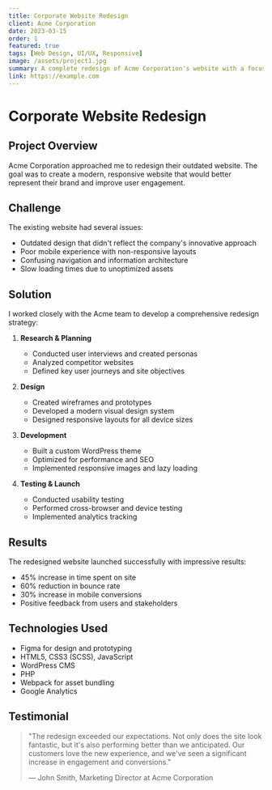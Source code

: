 ```yaml
---
title: Corporate Website Redesign
client: Acme Corporation
date: 2023-03-15
order: 1
featured: true
tags: [Web Design, UI/UX, Responsive]
image: /assets/project1.jpg
summary: A complete redesign of Acme Corporation's website with a focus on user experience and modern design principles.
link: https://example.com
---
```


# Corporate Website Redesign

## Project Overview

Acme Corporation approached me to redesign their outdated website. The goal was to create a modern, responsive website that would better represent their brand and improve user engagement.

## Challenge

The existing website had several issues:
- Outdated design that didn't reflect the company's innovative approach
- Poor mobile experience with non-responsive layouts
- Confusing navigation and information architecture
- Slow loading times due to unoptimized assets

## Solution

I worked closely with the Acme team to develop a comprehensive redesign strategy:

1. **Research & Planning**
   - Conducted user interviews and created personas
   - Analyzed competitor websites
   - Defined key user journeys and site objectives

2. **Design**
   - Created wireframes and prototypes
   - Developed a modern visual design system
   - Designed responsive layouts for all device sizes

3. **Development**
   - Built a custom WordPress theme
   - Optimized for performance and SEO
   - Implemented responsive images and lazy loading

4. **Testing & Launch**
   - Conducted usability testing
   - Performed cross-browser and device testing
   - Implemented analytics tracking

## Results

The redesigned website launched successfully with impressive results:
- 45% increase in time spent on site
- 60% reduction in bounce rate
- 30% increase in mobile conversions
- Positive feedback from users and stakeholders

## Technologies Used

- Figma for design and prototyping
- HTML5, CSS3 (SCSS), JavaScript
- WordPress CMS
- PHP
- Webpack for asset bundling
- Google Analytics

## Testimonial

> "The redesign exceeded our expectations. Not only does the site look fantastic, but it's also performing better than we anticipated. Our customers love the new experience, and we've seen a significant increase in engagement and conversions."
> 
> — John Smith, Marketing Director at Acme Corporation
